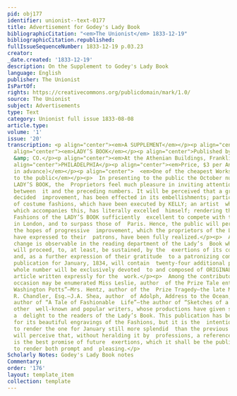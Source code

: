 ```yaml
---
pid: obj177
identifier: unionist--text-0177
title: Advertisement for Godey's Lady Book
bibliographicCitation: "<em>The Unionist</em> 1833-12-19"
bibliographicCitation.republished: 
fullIssueSequenceNumber: 1833-12-19 p.03.23
creator: 
_date.created: '1833-12-19'
description: On the Supplement to Godey's Lady Book
language: English
publisher: The Unionist
IsPartOf: 
rights: https://creativecommons.org/publicdomain/mark/1.0/
source: The Unionist
subject: Advertisements
type: Text
category: Unionist full issue 1833-08-08
article.type: 
volume: '1'
issue: '20'
transcription: <p align="center"><em>A SUPPLEMENT</em></p><p align="center">TO THE</p><p
  align="center"><em>LADY’S BOOK</em></p><p align="center">Published by L.A. GODEY
  &amp; CO.</p><p align="center"><em>At the Athenian Buildings, Franklin Place,</em></p><p
  align="center">PHILADELPHIA</p><p align="center"><em>Price, $3 per Annum. (Payable
  in advance)</em></p><p align="center">  <em>One of the cheapest Works ever offered
  to the public</em></p><p>  In presenting to the public the October number of the
  LADY’S BOOK, the  Proprietors feel much pleasure in inviting attention to a comparison
  between  it and the preceding numbers. It will be perceived that a gradual, but
  decided  improvement, has been effected in its embellishments; particularly in the  department
  of costume fashions, which have been executed by KELLY; an artist  who, in the Embellishment
  which accompanies this, has literally excelled  himself; rendering the prints of
  Fashions of the LADY’S BOOK sufficiently  excellent to compete with the best executed
  in London, and to surpass those of  Paris. Hence, the public will perceive that
  the hopes of progressive  improvement, which the proprietors of the Lady’s Book
  have expressed to their  patrons, have been fully realized.</p><p>  A very material
  change is observable in the reading department of the Lady’s  Book which improvement
  will proceed, to, at least, be sustained, by the  exertions of its contributors;
  and, as a further expression of their gratitude  to a patronizing community, the
  publication for January, 1834, will contain  twenty-four additional pages, and the
  whole number will be exclusively devoted  to and composed of ORIGINAL subjects—every
  article written expressly for the  work.</p><p>  Among the contributors on this
  occasion may be enumerated Miss Leslie, author  of the Prize Tale entitled “Mrs.
  Washington Potts”—Mrs. Hentz, author of the  Prize Tragedy—the late Mrs. Gilbert—Joseph
  R. Chandler, Esq.—J.A. Shea, author  of Adolph, Address to the Ocean, &amp;c.—the
  author of “A Tale of Fashionable  Life”­—the author of “Sketches of a Jurist-Consult”—Y.P—A.E.—and
  other  well-known and popular writers, whose productions have given so peculiar
  a  delight to the readers of the Lady’s Book. This publication has been always  distinguished
  for its beautiful engravings of the Fashions, but it is the  intention of the proprietors
  to render the one for January still more splendid  than the previous ones. The public
  will perceive that, without heralding it by  professions, a reference to past experience
  is the best promise of future  exertions, which it shall be the publishers’ study
  to render both prompt and  pleasing.</p>
Scholarly Notes: Godey's Lady Book notes
Commentary: 
order: '176'
layout: template_item
collection: template
---
```

